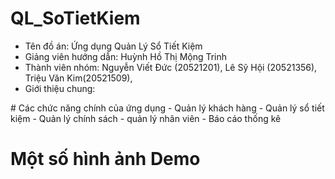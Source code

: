 # QL_SoTietKiem
- Tên đồ án: Ứng dụng Quản Lý Sổ Tiết Kiệm
- Giảng viên hướng dẫn: Huỳnh Hồ Thị Mộng Trinh
- Thành viên nhóm:
    Nguyễn Viết Đức (20521201),
    Lê Sỹ Hội (20521356),
    Triệu Văn Kim(20521509),
 - Giới thiệu chung:
  </a>
#  Các chức năng chính của ứng dụng
 - Quản lý khách hàng
 - Quản lý sổ tiết kiệm
 - Quản lý chính sách
 - quản lý nhân viên
 - Báo cáo thống kê
 
  </a>
  
# Một số hình ảnh Demo 
